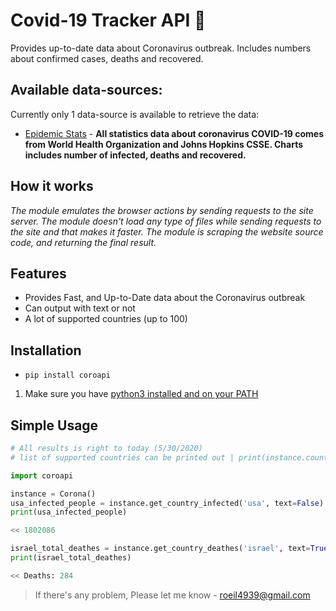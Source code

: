    # Covid-19 Tracker API :microbe:

Provides up-to-date data about Coronavirus outbreak. Includes numbers about confirmed cases, deaths and recovered.

## Available data-sources:
Currently only 1 data-source is available to retrieve the data:

- [Epidemic Stats](https://epidemic-stats.com/coronavirus/) - **All statistics data about coronavirus COVID-19 comes from World Health Organization and Johns Hopkins CSSE. Charts includes number of infected, deaths and recovered.**

## How it works

*The module emulates the browser actions by sending requests to the site server. The module doesn't load any type of files while sending requests to the site and that makes it faster. The module is scraping the website source code, and returning the final result.*

## Features

- Provides Fast, and Up-to-Date data about the Coronavirus outbreak
- Can output with text or not
- A lot of supported countries (up to 100)

## Installation
- `pip install coroapi`
1. Make sure you have [python3 installed and on your PATH](https://docs.python-guide.org/starting/installation/)

## Simple Usage

```python
# All results is right to today (5/30/2020)
# list of supported countries can be printed out | print(instance.countries)

import coroapi

instance = Corona()
usa_infected_people = instance.get_country_infected('usa', text=False)
print(usa_infected_people)

<< 1802086

israel_total_deathes = instance.get_country_deathes('israel', text=True)
print(israel_total_deathes)

<< Deaths: 284
```

> If there's any problem, Please let me know - roeil4939@gmail.com
